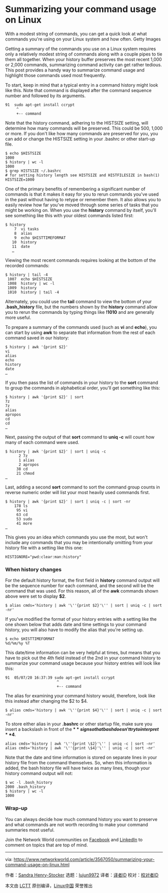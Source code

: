 [#]: collector: (lujun9972)
[#]: translator: (geekpi)
[#]: reviewer: ( )
[#]: publisher: ( )
[#]: url: ( )
[#]: subject: (Summarizing your command usage on Linux)
[#]: via: (https://www.networkworld.com/article/3567050/summarizing-your-command-usage-on-linux.html)
[#]: author: (Sandra Henry-Stocker https://www.networkworld.com/author/Sandra-Henry_Stocker/)

Summarizing your command usage on Linux
======
With a modest string of commands, you can get a quick look at what commands you're using on your Linux system and how often.
Getty Images

Getting a summary of the commands you use on a Linux system requires only a relatively modest string of commands along with a couple pipes to tie them all together. When your history buffer preserves the most recent 1,000 or 2,000 commands, summarizing command activity can get rather tedious. This post provides a handy way to summarize command usage and highlight those commands used most frequently.

To start, keep in mind that a typical entry in a command history might look like this. Note that command is displayed after the command sequence number and followed by its arguments.

```
91  sudo apt-get install ccrypt
     ^
     +-- command
```

Note that the history command, adhering to the HISTSIZE setting, will determine how many commands will be preserved. This could be 500, 1,000 or more. If you don't like how many commands are preserved for you, you can add or change the HISTSIZE setting in your .bashrc or other start-up file.

```
$ echo $HISTSIZE
1000
$ history | wc -l
1000
$ grep HISTSIZE ~/.bashrc
# for setting history length see HISTSIZE and HISTFILESIZE in bash(1)
HISTSIZE=1000
```

One of the primary benefits of remembering a significant number of commands is that it makes it easy for you to rerun commands you've used in the past without having to retype or remember them. It also allows you to easily review how far you've moved through some series of tasks that you might be working on. When you use the **history** command by itself, you'll see something like this with your oldest commands listed first:

```
$ history
    7  vi tasks
    8  alias
    9  echo $HISTTIMEFORMAT
   10  history
   11  date
   …
```

Viewing the most recent commands requires looking at the bottom of the recorded commands:

```
$ history | tail -4
 1007  echo $HISTSIZE
 1008  history | wc -l
 1009  history
 1010  history | tail -4
```

Alternately, you could use the **tail** command to view the bottom of your **.bash_history** file, but the numbers shown by the **history** command allow you to rerun the commands by typing things like **!1010** and are generally more useful.

To prepare a summary of the commands used (such as **vi** and **echo**), you can start by using **awk** to separate that information from the rest of each command saved in our history:

```
$ history | awk '{print $2}'
vi
alias
echo
history
date
…
```

If you then pass the list of commands in your history to the **sort** command to group the commands in alphabetical order, you'll get something like this:

```
$ history | awk '{print $2}' | sort
7z
7z
alias
apropos
cd
cd
…
```

Next, passing the output of that **sort** command to **uniq -c** will count how many of each command were used.

```
$ history | awk '{print $2}' | sort | uniq -c
      2 7z
      1 alias
      2 apropos
     38 cd
     21 chmod
…
```

Last, adding a second **sort** command to sort the command group counts in reverse numeric order will list your most heavily used commands first.

```
$ history | awk '{print $2}' | sort | uniq -c | sort -nr
    178 ls
     95 vi
     63 cd
     53 sudo
     41 more
…
```

This gives you an idea which commands you use the most, but won't include any commands that you may be intentionally omitting from your history file with a setting like this one:

```
HISTIGNORE="pwd:clear:man:history"
```

### When history changes

For the default history format, the first field in **history** command output will be the sequence number for each command, and the second will be the command that was used. For this reason, all of the **awk** commands shown above were set to display **$2**.

```
$ alias cmds='history | awk '\''{print $2}'\'' | sort | uniq -c | sort -nr'
```

If you've modified the format of your history entries with a setting like the one shown below that adds date and time settings to your command history, you will also have to modify the alias that you're setting up.

```
$ echo $HISTTIMEFORMAT
%d/%m/%y %T
```

This date/time information can be very helpful at times, but means that you have to pick out the 4th field instead of the 2nd in your command history to summarize your command usage because your history entries will look like this:

```
91  05/07/20 16:37:39 sudo apt-get install ccrypt
                       ^
                       +-- command
```

The alias for examining your command history would, therefore, look like this instead after changing the $2 to $4.

```
$ alias cmds='history | awk '\''{print $4}'\'' | sort | uniq -c | sort -nr'
```

To store either alias in your **.bashrc** or other startup file, make sure you insert a backslash in front of the **$** sign so that bash doesn't try to interpret **$4**.

```
alias cmds='history | awk '\''{print \$2}'\'' | uniq -c | sort -nr'
alias cmds='history | awk '\''{print \$4}'\'' | uniq -c | sort -nr'
```

Note that the date and time information is stored on separate lines in your history file from the command themselves. So, when this information is added, the bash history file will have twice as many lines, though your history command output will not:

```
$ wc -l .bash_history
2000 .bash_history
$ history | wc -l
1000
```

### Wrap-up

You can always decide how much command history you want to preserve and what commands are not worth recording to make your command summaries most useful.

Join the Network World communities on [Facebook][1] and [LinkedIn][2] to comment on topics that are top of mind.

--------------------------------------------------------------------------------

via: https://www.networkworld.com/article/3567050/summarizing-your-command-usage-on-linux.html

作者：[Sandra Henry-Stocker][a]
选题：[lujun9972][b]
译者：[译者ID](https://github.com/译者ID)
校对：[校对者ID](https://github.com/校对者ID)

本文由 [LCTT](https://github.com/LCTT/TranslateProject) 原创编译，[Linux中国](https://linux.cn/) 荣誉推出

[a]: https://www.networkworld.com/author/Sandra-Henry_Stocker/
[b]: https://github.com/lujun9972
[1]: https://www.facebook.com/NetworkWorld/
[2]: https://www.linkedin.com/company/network-world
